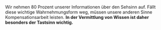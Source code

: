 Wir nehmen 80 Prozent unserer Informationen über den Sehsinn auf. Fällt diese wichtige Wahrnehmungsform weg, 
müssen unsere anderen
Sinne Kompensationsarbeit leisten. **In der
Vermittlung von Wissen ist daher besonders der Tastsinn wichtig.**